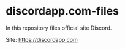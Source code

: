 # discordapp.com-files
In this repository files official site Discord.

Site: https://discordapp.com
